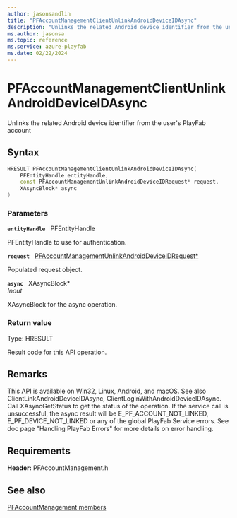```yaml
---
author: jasonsandlin
title: "PFAccountManagementClientUnlinkAndroidDeviceIDAsync"
description: "Unlinks the related Android device identifier from the user's PlayFab account"
ms.author: jasonsa
ms.topic: reference
ms.service: azure-playfab
ms.date: 02/22/2024
---
```


# PFAccountManagementClientUnlinkAndroidDeviceIDAsync  

Unlinks the related Android device identifier from the user's PlayFab account  

## Syntax  
  
```cpp
HRESULT PFAccountManagementClientUnlinkAndroidDeviceIDAsync(  
    PFEntityHandle entityHandle,  
    const PFAccountManagementUnlinkAndroidDeviceIDRequest* request,  
    XAsyncBlock* async  
)  
```  
  
### Parameters  
  
**`entityHandle`** &nbsp; PFEntityHandle  
  
PFEntityHandle to use for authentication.  
  
**`request`** &nbsp; [PFAccountManagementUnlinkAndroidDeviceIDRequest*](../../pfaccountmanagementtypes/structs/pfaccountmanagementunlinkandroiddeviceidrequest.md)  
  
Populated request object.  
  
**`async`** &nbsp; XAsyncBlock*  
*_Inout_*  
  
XAsyncBlock for the async operation.  
  
  
### Return value
Type: HRESULT
  
Result code for this API operation.
  
## Remarks  
  
This API is available on Win32, Linux, Android, and macOS. See also ClientLinkAndroidDeviceIDAsync, ClientLoginWithAndroidDeviceIDAsync. Call XAsyncGetStatus to get the status of the operation. If the service call is unsuccessful, the async result will be E_PF_ACCOUNT_NOT_LINKED, E_PF_DEVICE_NOT_LINKED or any of the global PlayFab Service errors. See doc page "Handling PlayFab Errors" for more details on error handling.
  
## Requirements  
  
**Header:** PFAccountManagement.h
  
## See also  
[PFAccountManagement members](../pfaccountmanagement_members.md)  

  
  

